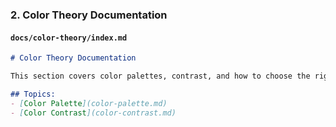 ### **2. Color Theory Documentation**

#### **`docs/color-theory/index.md`**
```markdown
# Color Theory Documentation

This section covers color palettes, contrast, and how to choose the right colors for your design.

## Topics:
- [Color Palette](color-palette.md)
- [Color Contrast](color-contrast.md)